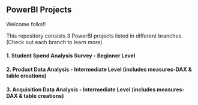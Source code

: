 ## PowerBI Projects

Welcome folks!!

This repository consists 3 PowerBI projects listed in different branches. (Check out each branch to learn more)

#### 1. Student Spend Analysis Survey - Beginner Level
#### 2. Product Data Analysis - Intermediate Level (includes measures-DAX & table creations)
#### 3. Acquisition Data Analysis - Intermediate Level (includes measures-DAX & table creations)

